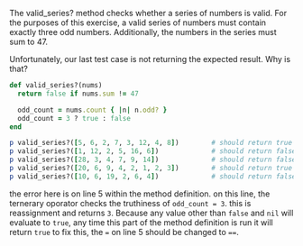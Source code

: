 The valid_series? method checks whether a series of numbers is valid. For the purposes of this exercise, a valid series of numbers must contain exactly three odd numbers. Additionally, the numbers in the series must sum to 47.

Unfortunately, our last test case is not returning the expected result. Why is that?
```ruby
def valid_series?(nums)
  return false if nums.sum != 47

  odd_count = nums.count { |n| n.odd? }
  odd_count = 3 ? true : false
end

p valid_series?([5, 6, 2, 7, 3, 12, 4, 8])        # should return true
p valid_series?([1, 12, 2, 5, 16, 6])             # should return false
p valid_series?([28, 3, 4, 7, 9, 14])             # should return false
p valid_series?([20, 6, 9, 4, 2, 1, 2, 3])        # should return true
p valid_series?([10, 6, 19, 2, 6, 4])             # should return false
```
the error here is on line 5 within the method definition. 
on this line, the ternerary oporator checks the truthiness of `odd_count = 3`. this is reassignment and returns `3`. 
Because any value other than `false` and `nil` will evaluate to `true`, any time this part of the method definition is run it will return `true`
to fix this, the `=` on line 5 should be changed to `==`.

